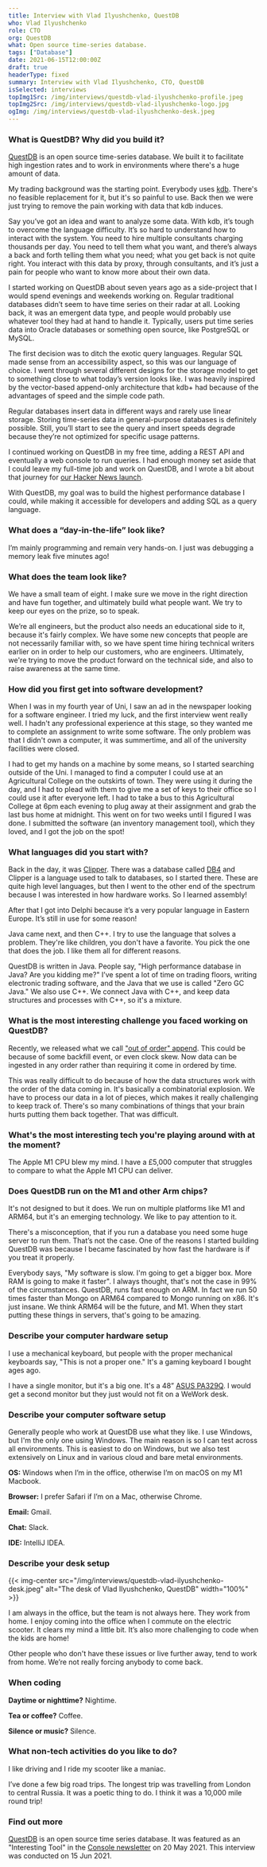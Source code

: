 ```yaml
---
title: Interview with Vlad Ilyushchenko, QuestDB
who: Vlad Ilyushchenko
role: CTO
org: QuestDB
what: Open source time-series database.
tags: ["Database"]
date: 2021-06-15T12:00:00Z
draft: true
headerType: fixed
summary: Interview with Vlad Ilyushchenko, CTO, QuestDB
isSelected: interviews
topImg1Src: /img/interviews/questdb-vlad-ilyushchenko-profile.jpeg
topImg2Src: /img/interviews/questdb-vlad-ilyushchenko-logo.jpg
ogImg: /img/interviews/questdb-vlad-ilyushchenko-desk.jpeg
---
```


### What is QuestDB? Why did you build it?

[QuestDB](https://questdb.io/) is an open source time-series database. We built
it to facilitate high ingestion rates and to work in environments where there's
a huge amount of data.

My trading background was the starting point. Everybody uses
[kdb](https://en.wikipedia.org/wiki/Kdb+). There's no feasible replacement for
it, but it's so painful to use. Back then we were just trying to remove the pain
working with data that kdb induces.

Say you’ve got an idea and want to analyze some data. With kdb, it’s tough to
overcome the language difficulty. It’s so hard to understand how to interact
with the system. You need to hire multiple consultants charging thousands per
day. You need to tell them what you want, and there’s always a back and forth
telling them what you need; what you get back is not quite right. You interact
with this data by proxy, through consultants, and it’s just a pain for people
who want to know more about their own data.

I started working on QuestDB about seven years ago as a side-project that I
would spend evenings and weekends working on. Regular traditional databases
didn’t seem to have time series on their radar at all. Looking back, it was an
emergent data type, and people would probably use whatever tool they had at hand
to handle it. Typically, users put time series data into Oracle databases or
something open source, like PostgreSQL or MySQL.

The first decision was to ditch the exotic query languages. Regular SQL made
sense from an accessibility aspect, so this was our language of choice. I went
through several different designs for the storage model to get to something
close to what today’s version looks like. I was heavily inspired by the
vector-based append-only architecture that kdb+ had because of the advantages of
speed and the simple code path.

Regular databases insert data in different ways and rarely use linear storage.
Storing time-series data in general-purpose databases is definitely possible.
Still, you’ll start to see the query and insert speeds degrade because they’re
not optimized for specific usage patterns.

I continued working on QuestDB in my free time, adding a REST API and eventually
a web console to run queries. I had enough money set aside that I could leave my
full-time job and work on QuestDB, and I wrote a bit about that journey for
[our Hacker News launch](https://news.ycombinator.com/item?id=23975807).

With QuestDB, my goal was to build the highest performance database I could,
while making it accessible for developers and adding SQL as a query language.

### What does a “day-in-the-life” look like?

I’m mainly programming and remain very hands-on. I just was debugging a memory
leak five minutes ago!

### What does the team look like?

We have a small team of eight. I make sure we move in the right direction and
have fun together, and ultimately build what people want. We try to keep our
eyes on the prize, so to speak.

We’re all engineers, but the product also needs an educational side to it,
because it's fairly complex. We have some new concepts that people are not
necessarily familiar with, so we have spent time hiring technical writers
earlier on in order to help our customers, who are engineers. Ultimately, we're
trying to move the product forward on the technical side, and also to raise
awareness at the same time.

### How did you first get into software development?

When I was in my fourth year of Uni, I saw an ad in the newspaper looking for a
software engineer. I tried my luck, and the first interview went really well. I
hadn't any professional experience at this stage, so they wanted me to complete
an assignment to write some software. The only problem was that I didn't own a
computer, it was summertime, and all of the university facilities were closed.

I had to get my hands on a machine by some means, so I started searching outside
of the Uni. I managed to find a computer I could use at an Agricultural College
on the outskirts of town. They were using it during the day, and I had to plead
with them to give me a set of keys to their office so I could use it after
everyone left. I had to take a bus to this Agricultural College at 6pm each
evening to plug away at their assignment and grab the last bus home at midnight.
This went on for two weeks until I figured I was done. I submitted the software
(an inventory management tool), which they loved, and I got the job on the spot!

### What languages did you start with?

Back in the day, it was
[Clipper](<https://en.wikipedia.org/wiki/Clipper_(programming_language)>). There
was a database called [DB4](https://en.wikipedia.org/wiki/Db4o) and Clipper is a
language used to talk to databases, so I started there. These are quite high
level languages, but then I went to the other end of the spectrum because I was
interested in how hardware works. So I learned assembly!

After that I got into Delphi because it’s a very popular language in Eastern
Europe. It’s still in use for some reason!

Java came next, and then C++. I try to use the language that solves a problem.
They're like children, you don't have a favorite. You pick the one that does the
job. I like them all for different reasons.

QuestDB is written in Java. People say, "High performance database in Java? Are
you kidding me?" I’ve spent a lot of time on trading floors, writing electronic
trading software, and the Java that we use is called "Zero GC Java." We also use
C++. We connect Java with C++, and keep data structures and processes with C++,
so it's a mixture.

### What is the most interesting challenge you faced working on QuestDB?

Recently, we released what we call
["out of order" append](https://questdb.io/docs/guides/out-of-order-commit-lag).
This could be because of some backfill event, or even clock skew. Now data can
be ingested in any order rather than requiring it come in ordered by time.

This was really difficult to do because of how the data structures work with the
order of the data coming in. It's basically a combinatorial explosion. We have
to process our data in a lot of pieces, which makes it really challenging to
keep track of. There's so many combinations of things that your brain hurts
putting them back together. That was difficult.

### What's the most interesting tech you're playing around with at the moment?

The Apple M1 CPU blew my mind. I have a £5,000 computer that struggles to
compare to what the Apple M1 CPU can deliver.

### Does QuestDB run on the M1 and other Arm chips?

It's not designed to but it does. We run on multiple platforms like M1 and
ARM64, but it's an emerging technology. We like to pay attention to it.

There's a misconception, that if you run a database you need some huge server to
run them. That’s not the case. One of the reasons I started building QuestDB was
because I became fascinated by how fast the hardware is if you treat it
properly.

Everybody says, "My software is slow. I'm going to get a bigger box. More RAM is
going to make it faster". I always thought, that's not the case in 99% of the
circumstances. QuestDB, runs fast enough on ARM. In fact we run 50 times faster
than Mongo on ARM64 compared to Mongo running on x86. It's just insane. We think
ARM64 will be the future, and M1. When they start putting these things in
servers, that's going to be amazing.

### Describe your computer hardware setup

I use a mechanical keyboard, but people with the proper mechanical keyboards
say, "This is not a proper one." It's a gaming keyboard I bought ages ago.

I have a single monitor, but it's a big one. It's a 48”
[ASUS PA329Q](https://www.asus.com/Displays-Desktops/Monitors/ProArt/ProArt-Display-PA329Q/).
I would get a second monitor but they just would not fit on a WeWork desk.

### Describe your computer software setup

Generally people who work at QuestDB use what they like. I use Windows, but I'm
the only one using Windows. The main reason is so I can test across all
environments. This is easiest to do on Windows, but we also test extensively on
Linux and in various cloud and bare metal environments.

**OS:** Windows when I’m in the office, otherwise I’m on macOS on my M1 Macbook.

**Browser:** I prefer Safari if I’m on a Mac, otherwise Chrome.

**Email:** Gmail.

**Chat:** Slack.

**IDE:** IntelliJ IDEA.

### Describe your desk setup

{{< img-center src="/img/interviews/questdb-vlad-ilyushchenko-desk.jpeg" alt="The desk of Vlad Ilyushchenko, QuestDB" width="100%" >}}

I am always in the office, but the team is not always here. They work from home.
I enjoy coming into the office when I commute on the electric scooter. It clears
my mind a little bit. It’s also more challenging to code when the kids are home!

Other people who don't have these issues or live further away, tend to work from
home. We’re not really forcing anybody to come back.

### When coding

**Daytime or nighttime?** Nightime.

**Tea or coffee?** Coffee.

**Silence or music?** Silence.

### What non-tech activities do you like to do?

I like driving and I ride my scooter like a maniac.

I’ve done a few big road trips. The longest trip was travelling from London to
central Russia. It was a poetic thing to do. I think it was a 10,000 mile round
trip!

### Find out more

[QuestDB](https://questdb.io) is an open source time series database. It was
featured as an "Interesting Tool" in the
[Console newsletter](https://console.dev) on 20 May 2021. This interview was
conducted on 15 Jun 2021.
